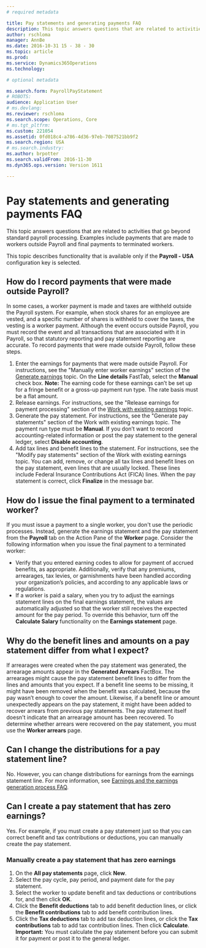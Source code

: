 ```yaml
---
# required metadata

title: Pay statements and generating payments FAQ
description: This topic answers questions that are related to activities that go beyond standard payroll processing. Examples include payments that are made to workers outside Payroll and final payments to terminated workers. 
author: rschloma
manager: AnnBe
ms.date: 2016-10-31 15 - 38 - 30
ms.topic: article
ms.prod: 
ms.service: Dynamics365Operations
ms.technology: 

# optional metadata

ms.search.form: PayrollPayStatement
# ROBOTS: 
audience: Application User
# ms.devlang: 
ms.reviewer: rschloma
ms.search.scope: Operations, Core
# ms.tgt_pltfrm: 
ms.custom: 221054
ms.assetid: 0fd018c4-a786-4d36-97eb-7087521bb9f2
ms.search.region: USA
# ms.search.industry: 
ms.author: brpotter
ms.search.validFrom: 2016-11-30
ms.dyn365.ops.version: Version 1611

---
```


# Pay statements and generating payments FAQ

This topic answers questions that are related to activities that go beyond standard payroll processing. Examples include payments that are made to workers outside Payroll and final payments to terminated workers. 

This topic describes functionality that is available only if the **Payroll - USA** configuration key is selected.

## How do I record payments that were made outside Payroll?
In some cases, a worker payment is made and taxes are withheld outside the Payroll system. For example, when stock shares for an employee are vested, and a specific number of shares is withheld to cover the taxes, the vesting is a worker payment. Although the event occurs outside Payroll, you must record the event and all transactions that are associated with it in Payroll, so that statutory reporting and pay statement reporting are accurate. To record payments that were made outside Payroll, follow these steps.

1.  Enter the earnings for payments that were made outside Payroll. For instructions, see the "Manually enter worker earnings" section of the [Generate earnings](generate-earnings.md) topic. On the **Line details** FastTab, select the **Manual** check box. **Note:** The earning code for these earnings can’t be set up for a fringe benefit or a gross-up payment run type. The rate basis must be a flat amount.
2.  Release earnings. For instructions, see the "Release earnings for payment processing" section of the [Work with existing earnings](existing-earnings.md) topic.
3.  Generate the pay statement. For instructions, see the "Generate pay statements" section of the Work with existing earnings topic. The payment run type must be **Manual**. If you don’t want to record accounting-related information or post the pay statement to the general ledger, select **Disable accounting**.
4.  Add tax lines and benefit lines to the statement. For instructions, see the "Modify pay statements" section of the Work with existing earnings topic. You can add, remove, or change all tax lines and benefit lines on the pay statement, even lines that are usually locked. These lines include Federal Insurance Contributions Act (FICA) lines. When the pay statement is correct, click **Finalize** in the message bar.

## How do I issue the final payment to a terminated worker?
If you must issue a payment to a single worker, you don't use the periodic processes. Instead, generate the earnings statement and the pay statement from the **Payroll** tab on the Action Pane of the **Worker** page. Consider the following information when you issue the final payment to a terminated worker:

-   Verify that you entered earning codes to allow for payment of accrued benefits, as appropriate. Additionally, verify that any premiums, arrearages, tax levies, or garnishments have been handled according your organization’s policies, and according to any applicable laws or regulations.
-   If a worker is paid a salary, when you try to adjust the earnings statement lines on the final earnings statement, the values are automatically adjusted so that the worker still receives the expected amount for the pay period. To override this behavior, turn off the **Calculate Salary** functionality on the **Earnings statement** page.

## Why do the benefit lines and amounts on a pay statement differ from what I expect?
If arrearages were created when the pay statement was generated, the arrearage amounts appear in the **Generated Arrears** FactBox. The arrearages might cause the pay statement benefit lines to differ from the lines and amounts that you expect. If a benefit line seems to be missing, it might have been removed when the benefit was calculated, because the pay wasn’t enough to cover the amount. Likewise, if a benefit line or amount unexpectedly appears on the pay statement, it might have been added to recover arrears from previous pay statements. The pay statement itself doesn't indicate that an arrearage amount has been recovered. To determine whether arrears were recovered on the pay statement, you must use the **Worker arrears** page.

## Can I change the distributions for a pay statement line?
No. However, you can change distributions for earnings from the earnings statement line. For more information, see [Earnings and the earnings generation process FAQ](earnings-generation-process.md).

## Can I create a pay statement that has zero earnings?
Yes. For example, if you must create a pay statement just so that you can correct benefit and tax contributions or deductions, you can manually create the pay statement.

### Manually create a pay statement that has zero earnings

1.  On the **All pay statements** page, click **New**.
2.  Select the pay cycle, pay period, and payment date for the pay statement.
3.  Select the worker to update benefit and tax deductions or contributions for, and then click **OK**.
4.  Click the **Benefit deductions** tab to add benefit deduction lines, or click the **Benefit contributions** tab to add benefit contribution lines.
5.  Click the **Tax deductions** tab to add tax deduction lines, or click the **Tax** **contributions** tab to add tax contribution lines. Then click **Calculate**. **Important:** You must calculate the pay statement before you can submit it for payment or post it to the general ledger.


